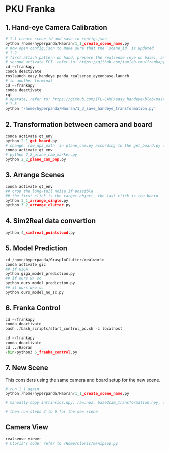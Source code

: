 # PKU Franka

## 1. Hand-eye Camera Calibration

```py
# 1.1 create scene_id and save to config.json
python /home/hyperpanda/Haoran/1_1_create_scene_name.py
# now open config.json to make sure that the `scene_id` is updated
# 1.2
# first attach pattern on hand, prepare the realsense (eye on base), and make the franka robot in blue light mode
# second activate FCI  refer to: https://github.com/iamlab-cmu/frankapy
cd ~/frankapy
conda deactivate
roslaunch easy_handeye panda_realsense_eyeonbase.launch
# in another terminal
cd ~/frankapy
conda deactivate
rqt
# operate, refer to: https://github.com/IFL-CAMP/easy_handeye/blob/master/README.md, 
# 1.3
python '/home/hyperpanda/Haoran/1_3_save_handeye_transformation.py'
```

## 2. Transformation between camera and board

```py
conda activate qt_env
python 2_1_get_board.py
# change `raw_npz_path` in plane_cam.py according to the get_board.py output
conda activate qt_env
# python 2_2_plane_cam_marker.py
python 2_2_plane_cam_pnp.py
```

## 3. Arrange Scenes

```py
conda activate qt_env
## crop the long-tail noise if possible
## the first click is the target object, the last click is the board
python 3_1_arrange_single.py
python 3_2_arrange_clutter.py
```

## 4. Sim2Real data convertion

```py
python 4_sim2real_pointcloud.py
```

## 5. Model Prediction

```py
cd /home/hyperpanda/GraspInClutter/realworld
conda activate gic
## if GIGA
python giga_model_prediction.py 
## if ours w/ sc
python ours_model_prediction.py
## if ours w/o sc
python ours_model_no_sc.py
```

## 6. Franka Control

```py
cd ~/frankapy
conda deactivate
bash ./bash_scripts/start_control_pc.sh -i localhost

cd ~/frankapy
conda deactivate
cd ../Haoran
/bin/python3 6_franka_control.py
```

## 7. New Scene

This considers using the same camera and board setup for the new scene.

```py
# run 1_1 again
python /home/hyperpanda/Haoran/1_1_create_scene_name.py

# manually copy intrinsics.npy, raw.npz, base2cam_transformation.npy, cam2plane_transformation.npy from old scene to new scene

# then run steps 3 to 6 for the new scene
```

## Camera View

```py
realsense-viewer
# Cloris's code: refer to /Home/Cloris/manipsop.py
```
